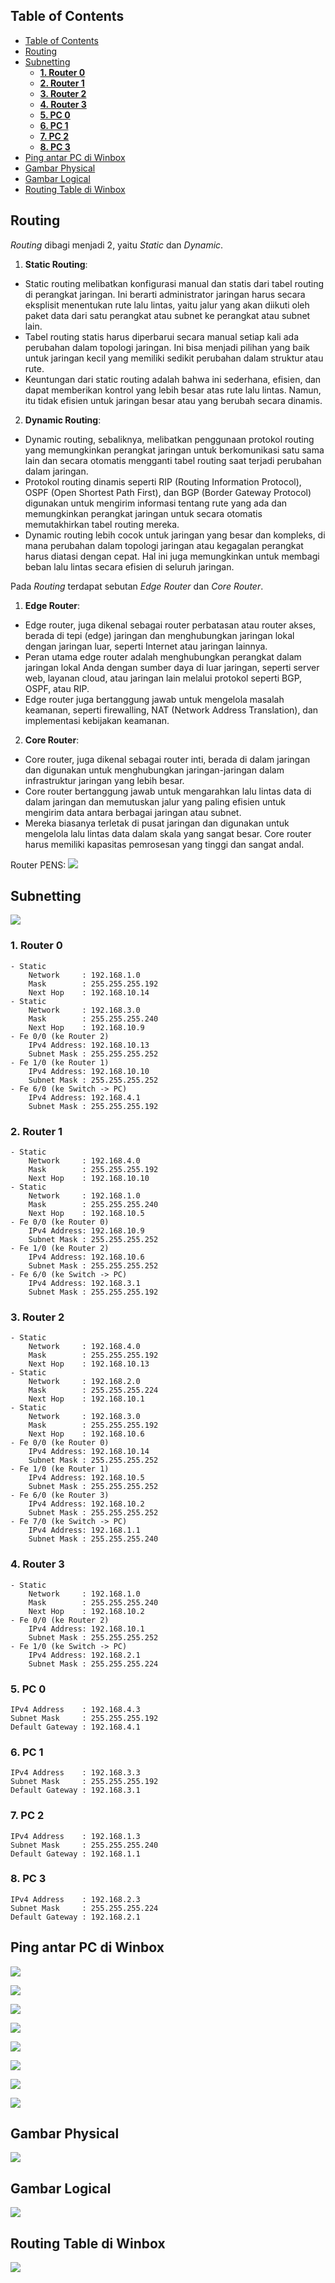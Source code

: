 ## Table of Contents

- [Table of Contents](#table-of-contents)
- [Routing](#routing)
- [Subnetting](#subnetting)
  - [**1. Router 0**](#1-router-0)
  - [**2. Router 1**](#2-router-1)
  - [**3. Router 2**](#3-router-2)
  - [**4. Router 3**](#4-router-3)
  - [**5. PC 0**](#5-pc-0)
  - [**6. PC 1**](#6-pc-1)
  - [**7. PC 2**](#7-pc-2)
  - [**8. PC 3**](#8-pc-3)
- [Ping antar PC di Winbox](#ping-antar-pc-di-winbox)
- [Gambar Physical](#gambar-physical)
- [Gambar Logical](#gambar-logical)
- [Routing Table di Winbox](#routing-table-di-winbox)



## Routing

*Routing* dibagi menjadi 2, yaitu *Static* dan *Dynamic*.
1. **Static Routing**:

-   Static routing melibatkan konfigurasi manual dan statis dari tabel routing di perangkat jaringan. Ini berarti administrator jaringan harus secara eksplisit menentukan rute lalu lintas, yaitu jalur yang akan diikuti oleh paket data dari satu perangkat atau subnet ke perangkat atau subnet lain.
-   Tabel routing statis harus diperbarui secara manual setiap kali ada perubahan dalam topologi jaringan. Ini bisa menjadi pilihan yang baik untuk jaringan kecil yang memiliki sedikit perubahan dalam struktur atau rute.
-   Keuntungan dari static routing adalah bahwa ini sederhana, efisien, dan dapat memberikan kontrol yang lebih besar atas rute lalu lintas. Namun, itu tidak efisien untuk jaringan besar atau yang berubah secara dinamis.

2. **Dynamic Routing**:

-   Dynamic routing, sebaliknya, melibatkan penggunaan protokol routing yang memungkinkan perangkat jaringan untuk berkomunikasi satu sama lain dan secara otomatis mengganti tabel routing saat terjadi perubahan dalam jaringan.
-   Protokol routing dinamis seperti RIP (Routing Information Protocol), OSPF (Open Shortest Path First), dan BGP (Border Gateway Protocol) digunakan untuk mengirim informasi tentang rute yang ada dan memungkinkan perangkat jaringan untuk secara otomatis memutakhirkan tabel routing mereka.
-   Dynamic routing lebih cocok untuk jaringan yang besar dan kompleks, di mana perubahan dalam topologi jaringan atau kegagalan perangkat harus diatasi dengan cepat. Hal ini juga memungkinkan untuk membagi beban lalu lintas secara efisien di seluruh jaringan.

Pada *Routing* terdapat sebutan *Edge Router* dan *Core Router*. 
1. **Edge Router**:

-   Edge router, juga dikenal sebagai router perbatasan atau router akses, berada di tepi (edge) jaringan dan menghubungkan jaringan lokal dengan jaringan luar, seperti Internet atau jaringan lainnya.
-   Peran utama edge router adalah menghubungkan perangkat dalam jaringan lokal Anda dengan sumber daya di luar jaringan, seperti server web, layanan cloud, atau jaringan lain melalui protokol seperti BGP, OSPF, atau RIP.
-   Edge router juga bertanggung jawab untuk mengelola masalah keamanan, seperti firewalling, NAT (Network Address Translation), dan implementasi kebijakan keamanan.

2. **Core Router**:

-   Core router, juga dikenal sebagai router inti, berada di dalam jaringan dan digunakan untuk menghubungkan jaringan-jaringan dalam infrastruktur jaringan yang lebih besar.
-   Core router bertanggung jawab untuk mengarahkan lalu lintas data di dalam jaringan dan memutuskan jalur yang paling efisien untuk mengirim data antara berbagai jaringan atau subnet.
-   Mereka biasanya terletak di pusat jaringan dan digunakan untuk mengelola lalu lintas data dalam skala yang sangat besar. Core router harus memiliki kapasitas pemrosesan yang tinggi dan sangat andal.


Router PENS:
![](../assets/week-11/router-pens.png)

## Subnetting
![](../assets/week-11/cisco.png)

### **1. Router 0**
    - Static
        Network     : 192.168.1.0
        Mask        : 255.255.255.192
        Next Hop    : 192.168.10.14
    - Static
        Network     : 192.168.3.0
        Mask        : 255.255.255.240
        Next Hop    : 192.168.10.9
    - Fe 0/0 (ke Router 2)
        IPv4 Address: 192.168.10.13
        Subnet Mask : 255.255.255.252
    - Fe 1/0 (ke Router 1)
        IPv4 Address: 192.168.10.10
        Subnet Mask : 255.255.255.252
    - Fe 6/0 (ke Switch -> PC)
        IPv4 Address: 192.168.4.1
        Subnet Mask : 255.255.255.192

### **2. Router 1**
    - Static
        Network     : 192.168.4.0
        Mask        : 255.255.255.192
        Next Hop    : 192.168.10.10
    - Static
        Network     : 192.168.1.0
        Mask        : 255.255.255.240
        Next Hop    : 192.168.10.5
    - Fe 0/0 (ke Router 0)
        IPv4 Address: 192.168.10.9
        Subnet Mask : 255.255.255.252
    - Fe 1/0 (ke Router 2)
        IPv4 Address: 192.168.10.6
        Subnet Mask : 255.255.255.252
    - Fe 6/0 (ke Switch -> PC)
        IPv4 Address: 192.168.3.1
        Subnet Mask : 255.255.255.192

### **3. Router 2**
    - Static
        Network     : 192.168.4.0
        Mask        : 255.255.255.192
        Next Hop    : 192.168.10.13
    - Static
        Network     : 192.168.2.0
        Mask        : 255.255.255.224
        Next Hop    : 192.168.10.1
    - Static
        Network     : 192.168.3.0
        Mask        : 255.255.255.192
        Next Hop    : 192.168.10.6
    - Fe 0/0 (ke Router 0)
        IPv4 Address: 192.168.10.14
        Subnet Mask : 255.255.255.252
    - Fe 1/0 (ke Router 1)
        IPv4 Address: 192.168.10.5
        Subnet Mask : 255.255.255.252
    - Fe 6/0 (ke Router 3)
        IPv4 Address: 192.168.10.2
        Subnet Mask : 255.255.255.252
    - Fe 7/0 (ke Switch -> PC)
        IPv4 Address: 192.168.1.1
        Subnet Mask : 255.255.255.240

### **4. Router 3**
    - Static
        Network     : 192.168.1.0
        Mask        : 255.255.255.240
        Next Hop    : 192.168.10.2
    - Fe 0/0 (ke Router 2)
        IPv4 Address: 192.168.10.1
        Subnet Mask : 255.255.255.252
    - Fe 1/0 (ke Switch -> PC)
        IPv4 Address: 192.168.2.1
        Subnet Mask : 255.255.255.224


### **5. PC 0**
    IPv4 Address    : 192.168.4.3
    Subnet Mask     : 255.255.255.192
    Default Gateway : 192.168.4.1

### **6. PC 1**
    IPv4 Address    : 192.168.3.3
    Subnet Mask     : 255.255.255.192
    Default Gateway : 192.168.3.1

### **7. PC 2**
    IPv4 Address    : 192.168.1.3
    Subnet Mask     : 255.255.255.240
    Default Gateway : 192.168.1.1

### **8. PC 3**
    IPv4 Address    : 192.168.2.3
    Subnet Mask     : 255.255.255.224
    Default Gateway : 192.168.2.1


## Ping antar PC di Winbox

![](../assets/week-10/winbox%20(17).png)

![](../assets/week-10/winbox%20(18).png)

![](../assets/week-10/winbox%20(19).png)

![](../assets/week-10/winbox%20(20).png)

![](../assets/week-10/winbox%20(21).png)

![](../assets/week-10/winbox%20(22).png)

![](../assets/week-10/winbox%20(23).png)

![](../assets/week-10/winbox%20(24).png)

## Gambar Physical

![](../assets/week-11/physical.png)

## Gambar Logical

![](../assets/week-11/logical.png)

## Routing Table di Winbox

![](../assets/week-11/routing-table.png)

